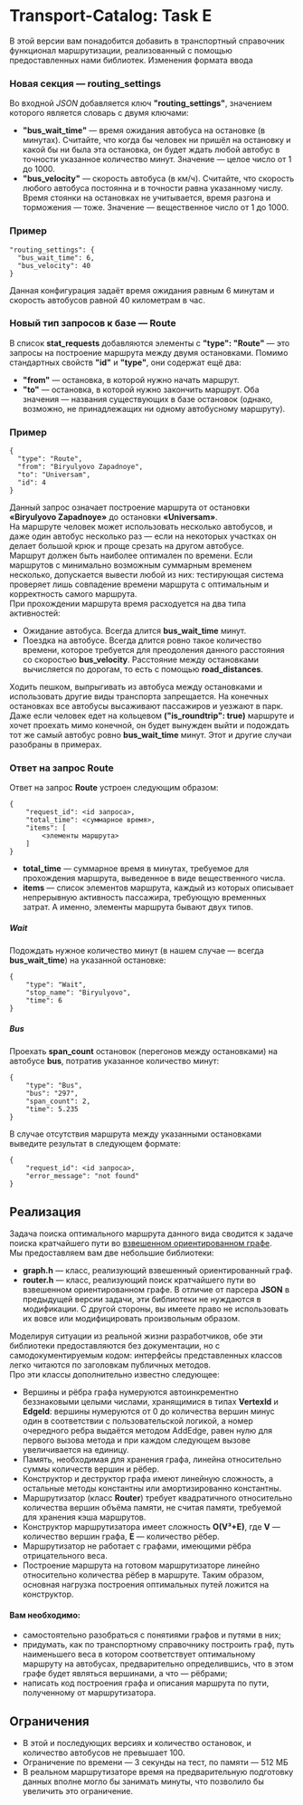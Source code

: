 # Transport-Catalog: Task E
В этой версии вам понадобится добавить в транспортный справочник функционал маршрутизации, реализованный с помощью предоставленных нами библиотек.
Изменения формата ввода
### Новая секция — **routing_settings**
Во входной *JSON* добавляется ключ **"routing_settings"**, значением которого является словарь с двумя ключами:
* __"bus_wait_time"__ — время ожидания автобуса на остановке (в минутах). Считайте, что когда бы человек ни пришёл на остановку и какой бы ни была эта остановка, он будет ждать любой автобус в точности указанное количество минут. Значение — целое число от 1 до 1000.
* __"bus_velocity"__ — скорость автобуса (в км/ч). Считайте, что скорость любого автобуса постоянна и в точности равна указанному числу. Время стоянки на остановках не учитывается, время разгона и торможения — тоже. Значение — вещественное число от 1 до 1000.
### Пример
~~~~
"routing_settings": {
  "bus_wait_time": 6,
  "bus_velocity": 40
}
~~~~
Данная конфигурация задаёт время ожидания равным 6 минутам и скорость автобусов равной 40 километрам в час.
### Новый тип запросов к базе — **Route**
В список **stat_requests** добавляются элементы с **"type": "Route"** — это запросы на построение маршрута между двумя остановками. Помимо стандартных свойств **"id"** и **"type"**, они содержат ещё два:
* __"from"__ — остановка, в которой нужно начать маршрут.
* __"to"__ — остановка, в которой нужно закончить маршрут.
Оба значения — названия существующих в базе остановок (однако, возможно, не принадлежащих ни одному автобусному маршруту).
### Пример 
~~~~
{
  "type": "Route",
  "from": "Biryulyovo Zapadnoye",
  "to": "Universam",
  "id": 4
}
~~~~
Данный запрос означает построение маршрута от остановки **«Biryulyovo Zapadnoye»** до остановки **«Universam»**.  
На маршруте человек может использовать несколько автобусов, и даже один автобус несколько раз — если на некоторых участках он делает большой крюк и проще срезать на другом автобусе.  
Маршрут должен быть наиболее оптимален по времени. Если маршрутов с минимально возможным суммарным временем несколько, допускается вывести любой из них: тестирующая система проверяет лишь совпадение времени маршрута с оптимальным и корректность самого маршрута.  
При прохождении маршрута время расходуется на два типа активностей:
* Ожидание автобуса. Всегда длится __bus_wait_time__ минут.
* Поездка на автобусе. Всегда длится ровно такое количество времени, которое требуется для преодоления данного расстояния со скоростью __bus_velocity__. Расстояние между остановками вычисляется по дорогам, то есть с помощью __road_distances__.

  
Ходить пешком, выпрыгивать из автобуса между остановками и использовать другие виды транспорта запрещается. На конечных остановках все автобусы высаживают пассажиров и уезжают в парк. Даже если человек едет на кольцевом __("is_roundtrip": true)__ маршруте и хочет проехать мимо конечной, он будет вынужден выйти и подождать тот же самый автобус ровно __bus_wait_time__ минут. Этот и другие случаи разобраны в примерах.
### Ответ на запрос Route
Ответ на запрос **Route** устроен следующим образом:
~~~~
{
    "request_id": <id запроса>,
    "total_time": <суммарное время>,
    "items": [
        <элементы маршрута>
    ]
}
~~~~
* __total_time__ — суммарное время в минутах, требуемое для прохождения маршрута, выведенное в виде вещественного числа.
* __items__ — список элементов маршрута, каждый из которых описывает непрерывную активность пассажира, требующую временных затрат. А именно, элементы маршрута бывают двух типов.
##### __Wait__ 
Подождать нужное количество минут (в нашем случае — всегда __bus_wait_time__) на указанной остановке:
~~~~
{
    "type": "Wait",
    "stop_name": "Biryulyovo",
    "time": 6
}
~~~~
##### __Bus__
Проехать **span_count** остановок (перегонов между остановками) на автобусе **bus**, потратив указанное количество минут:
~~~~
{
    "type": "Bus",
    "bus": "297",
    "span_count": 2,
    "time": 5.235
}
~~~~
В случае отсутствия маршрута между указанными остановками выведите результат в следующем формате:
~~~~
{
    "request_id": <id запроса>,
    "error_message": "not found"
}
~~~~
## Реализация
Задача поиска оптимального маршрута данного вида сводится к задаче поиска кратчайшего пути во [взвешенном ориентированном графе]("https://yandex.by/search/?text=взвешенный%20ориентированный%20граф").  
Мы предоставляем вам две небольшие библиотеки:
* __graph.h__ — класс, реализующий взвешенный ориентированный граф.
* __router.h__ — класс, реализующий поиск кратчайшего пути во взвешенном ориентированном графе.
В отличие от парсера **JSON** в предыдущей версии задачи, эти библиотеки не нуждаются в модификации. С другой стороны, вы имеете право не использовать их вовсе или модифицировать произвольным образом.
  
Моделируя ситуации из реальной жизни разработчиков, обе эти библиотеки предоставляются без документации, но с самодокументируемым кодом: интерфейсы представленных классов легко читаются по заголовкам публичных методов.  
Про эти классы дополнительно известно следующее:
* Вершины и рёбра графа нумеруются автоинкрементно беззнаковыми целыми числами, хранящимися в типах **VertexId** и **EdgeId**: вершины нумеруются от 0 до количества вершин минус один в соответствии с пользовательской логикой, а номер очередного ребра выдаётся методом AddEdge, равен нулю для первого вызова метода и при каждом следующем вызове увеличивается на единицу.
* Память, необходимая для хранения графа, линейна относительно суммы количеств вершин и рёбер.
* Конструктор и деструктор графа имеют линейную сложность, а остальные методы константны или амортизированно константны.
* Маршрутизатор (класс **Router**) требует квадратичного относительно количества вершин объёма памяти, не считая памяти, требуемой для хранения кэша маршрутов.
* Конструктор маршрутизатора имеет сложность **O(V³+E)**, где **V** — количество вершин графа, **E** — количество рёбер.
* Маршрутизатор не работает с графами, имеющими рёбра отрицательного веса.
* Построение маршрута на готовом маршрутизаторе линейно относительно количества рёбер в маршруте. Таким образом, основная нагрузка построения оптимальных путей ложится на конструктор.  
#### Вам необходимо:
* самостоятельно разобраться с понятиями графов и путями в них;
* придумать, как по транспортному справочнику построить граф, путь наименьшего веса в котором соответствует оптимальному маршруту на автобусах, предварительно определившись, что в этом графе будет являться вершинами, а что — рёбрами;
* написать код построения графа и описания маршрута по пути, полученному от маршрутизатора.
## Ограничения
* В этой и последующих версиях и количество остановок, и количество автобусов не превышает 100.
* Ограничение по времени — 3 секунды на тест, по памяти — 512 МБ
* В реальном маршрутизаторе время на предварительную подготовку данных вполне могло бы занимать минуты, что позволило бы увеличить это ограничение.

